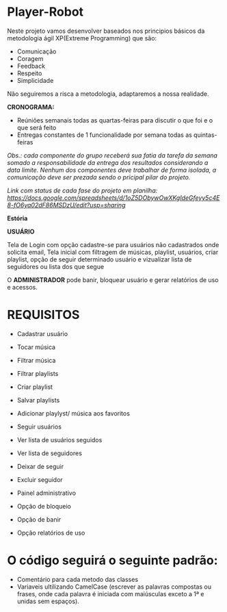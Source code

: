 # Player-Robot
  Neste projeto vamos desenvolver baseados nos principios básicos da metodologia ágil XP(Extreme Programming) que são:
  
  - Comunicação
  - Coragem
  - Feedback
  - Respeito
  - Simplicidade
  
  Não seguiremos a risca a metodologia, adaptaremos a nossa realidade.
  
  **CRONOGRAMA:**
  
  - Reúniões semanais todas as quartas-feiras para discutir o que foi e o que será feito
  - Entregas constantes de 1 funcionalidade por semana todas as quintas-feiras
  
  *Obs.: cada componente do grupo receberá sua fatia da tarefa da semana somado a responsabilidade da entrega dos resultados considerando a data limite. Nenhum dos componentes deve trabalhar de forma isolada, a comunicação deve ser prezada sendo o pricipal pilar do projeto.*
  
  *Link com status de cada fase do projeto em planilha: https://docs.google.com/spreadsheets/d/1oZ5DObywOwXKgIdeGfeyy5c4E8-fO6ya02dF86MSDzU/edit?usp=sharing*

**Estória**

**USUÁRIO**

  Tela de Login com opção cadastre-se para usuários não cadastrados onde solicita email,
  Tela inicial com filtragem de músicas, playlist, usuários, criar playlist, opção de seguir determinado 
  usuário e vizualizar lista de seguidores ou lista dos que segue

  O **ADMINISTRADOR** pode banir, bloquear usuário e gerar relatórios de uso e acessos.

# REQUISITOS

  - Cadastrar usuário
  - Tocar música
  - Filtrar música
  - Filtrar playlists
  - Criar playlist
  - Salvar playlists
  - Adicionar playlyst/ música aos favoritos
  - Seguir usuários
  - Ver lista de usuários seguidos
  - Ver lista de seguidores
  - Deixar de seguir
  - Excluir seguidor
  
  - Painel administrativo
  - Opção de bloqueio
  - Opção de banir
  - Opção relatórios de uso

# O código seguirá o seguinte padrão:
  - Comentário para cada metodo das classes
  - Variaveis ultilizando CamelCase (escrever as palavras compostas ou frases, onde cada palavra é iniciada com maiúsculas exceto a 1ª e unidas sem espaços).
